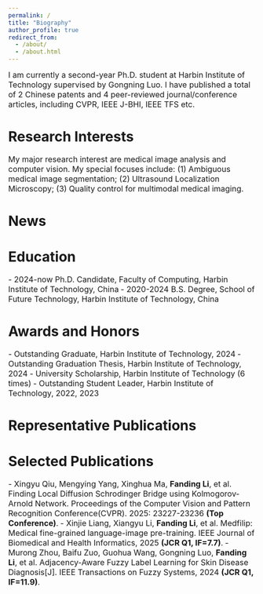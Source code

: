 ```yaml
---
permalink: /
title: "Biography"
author_profile: true
redirect_from: 
  - /about/
  - /about.html
---
```


<font size=3> I am currently a second-year Ph.D. student at Harbin Institute of Technology supervised by Gongning Luo. I have published a total of 2 Chinese patents and 4 peer-reviewed journal/conference articles, including CVPR, IEEE J-BHI, IEEE TFS etc.</font>

Research Interests
======
<font size=3> My major research interest are medical image analysis and computer vision. My special focuses include: (1) Ambiguous medical image segmentation; (2) Ultrasound Localization Microscopy; (3) Quality control for multimodal medical imaging.</font>

News
======
<font size=3></font>

Education
======
<font size=3> - 2024-now Ph.D. Candidate, Faculty of Computing, Harbin Institute of Technology, China</font>
<font size=3> - 2020-2024 B.S. Degree, School of Future Technology, Harbin Institute of Technology, China</font>

Awards and Honors
======
<font size=3> - Outstanding Graduate, Harbin Institute of Technology, 2024</font>
<font size=3> - Outstanding Graduation Thesis, Harbin Institute of Technology, 2024</font>
<font size=3> - University Scholarship, Harbin Institute of Technology (6 times)</font>
<font size=3> - Outstanding Student Leader, Harbin Institute of Technology, 2022, 2023</font>

Representative Publications
======

Selected Publications
======
<font size=3> - Xingyu Qiu, Mengying Yang, Xinghua Ma, **Fanding Li**, et al. Finding Local Diffusion Schrodinger Bridge using Kolmogorov-Arnold Network. Proceedings of the Computer Vision and Pattern Recognition Conference(CVPR). 2025: 23227-23236 **(Top Conference)**.</font>
<font size=3> - Xinjie Liang, Xiangyu Li, **Fanding Li**, et al. Medfilip: Medical fine-grained language-image pre-training. IEEE Journal of Biomedical and Health Informatics, 2025 **(JCR Q1, IF=7.7)**.</font>
<font size=3> - Murong Zhou, Baifu Zuo, Guohua Wang, Gongning Luo, **Fanding Li**, et al. Adjacency-Aware Fuzzy Label Learning for Skin Disease Diagnosis[J]. IEEE Transactions on Fuzzy Systems, 2024 **(JCR Q1, IF=11.9)**.</font>
